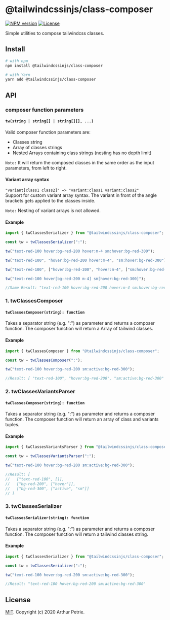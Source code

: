 # @tailwindcssinjs/class-composer

[![NPM version](https://badgen.net/npm/v/@tailwindcssinjs/class-composer)](https://www.npmjs.com/package/@tailwindcssinjs/class-composer)
[![License](https://badgen.net/npm/license/@tailwindcssinjs/class-composer)](https://www.npmjs.com/package/@tailwindcssinjs/class-composer)

Simple utilities to compose tailwindcss classes.

## Install

```bash
# with npm
npm install @tailwindcssinjs/class-composer

# with Yarn
yarn add @tailwindcssinjs/class-composer
```

## API

### composer function parameters

#### `tw(string | string[] | string[][], ...)`

Valid composer function parameters are:

- Classes string
- Array of classes strings
- Nested Arrays containing class strings (nesting has no depth limit)

`Note:` It will return the composed classes in the same order as the input parameters, from left to right.

#### Variant array syntax

`"variant[class1 class2]" => "variant:class1 variant:class2"`  
Support for custom variant array syntax.
The variant in front of the angle brackets gets applied to the classes inside.

`Note:` Nesting of variant arrays is not allowed.

#### Example

```js
import { twClassesSerializer } from "@tailwindcssinjs/class-composer";

const tw = twClassesSerializer(":");

tw("text-red-100 hover:bg-red-200 hover:m-4 sm:hover:bg-red-300");

tw("text-red-100", "hover:bg-red-200 hover:m-4", "sm:hover:bg-red-300");

tw("text-red-100", ["hover:bg-red-200", "hover:m-4", ["sm:hover:bg-red-300"]]);

tw("text-red-100 hover[bg-red-200 m-4] sm[hover:bg-red-300]");

//Same Result: "text-red-100 hover:bg-red-200 hover:m-4 sm:hover:bg-red-300"
```

### 1. twClassesComposer

#### `twClassesComposer(string): function`

Takes a separator string (e.g. ":") as parameter and returns a composer function.
The composer function will return a Array of tailwind classes.

#### Example

```js
import { twClassesComposer } from "@tailwindcssinjs/class-composer";

const tw = twClassesComposer(":");

tw("text-red-100 hover:bg-red-200 sm:active:bg-red-300");

//Result: [ "text-red-100", "hover:bg-red-200", "sm:active:bg-red-300" ]
```

### 2. twClassesVariantsParser

#### `twClassesComposer(string): function`

Takes a separator string (e.g. ":") as parameter and returns a composer function.
The composer function will return an array of class and variants tuples.

#### Example

```js
import { twClassesVariantsParser } from "@tailwindcssinjs/class-composer";

const tw = twClassesVariantsParser(":");

tw("text-red-100 hover:bg-red-200 sm:active:bg-red-300");

//Result: [
//   ["text-red-100", []],
//   ["bg-red-200", ["hover"]],
//   ["bg-red-300", ["active", "sm"]]
// ]
```

### 3. twClassesSerializer

#### `twClassesSerializer(string): function`

Takes a separator string (e.g. ":") as parameter and returns a composer function.
The composer function will return a tailwind classes string.

#### Example

```js
import { twClassesSerializer } from "@tailwindcssinjs/class-composer";

const tw = twClassesSerializer(":");

tw("text-red-100 hover:bg-red-200 sm:active:bg-red-300");

//Result: "text-red-100 hover:bg-red-200 sm:active:bg-red-300"
```

## License

[MIT](LICENSE). Copyright (c) 2020 Arthur Petrie.
